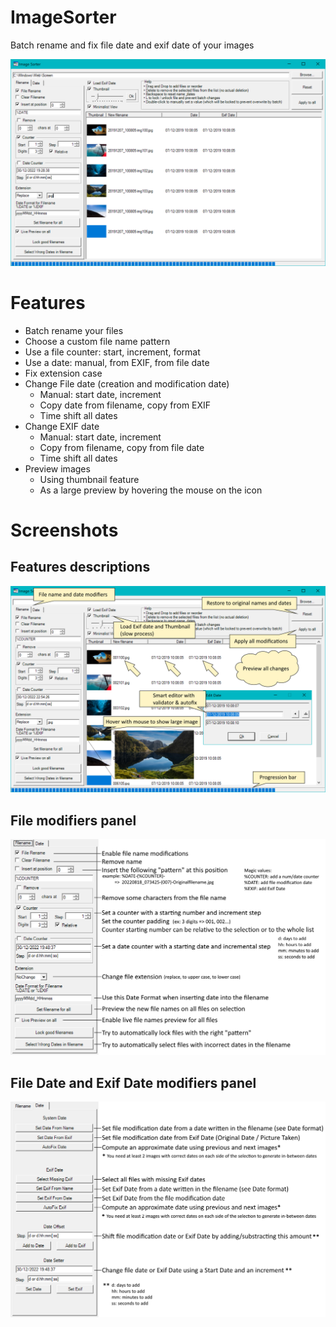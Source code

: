# ImageSorter
Batch rename and fix file date and exif date of your images

![ImageSorter screenshot](docs/general.png?raw=true)

# Features
* Batch rename your files
 * Choose a custom file name pattern 
 * Use a file counter: start, increment, format
 * Use a date: manual, from EXIF, from file date
 * Fix extension case
* Change File date (creation and modification date)
  * Manual: start date, increment
  * Copy date from filename, copy from EXIF
  * Time shift all dates
* Change EXIF date
  * Manual: start date, increment
  * Copy from filename, copy from file date
  * Time shift all dates
* Preview images 
  * Using thumbnail feature
  * As a large preview by hovering the mouse on the icon 

# Screenshots

## Features descriptions
![Features descriptions](docs/tooltips.png?raw=true)

## File modifiers panel
![File modifiers panel](docs/file_panel_help.png?raw=true)

## File Date and Exif Date modifiers panel
![File Date and Exif Date modifiers panel](docs/date_panel_help.png?raw=true)
